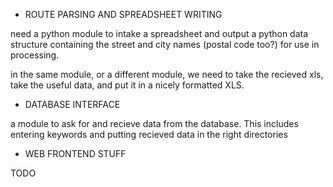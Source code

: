 - ROUTE PARSING AND SPREADSHEET WRITING

need a python module to intake a spreadsheet and output a python data structure
containing the street and city names (postal code too?) for use in processing.

in the same module, or a different module, we need to take the recieved xls, 
take the useful data, and put it in a nicely formatted XLS.

- DATABASE INTERFACE

a module to ask for and recieve data from the database. This includes entering 
keywords and putting recieved data in the right directories

- WEB FRONTEND STUFF

TODO
